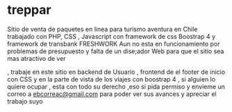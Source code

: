 # treppar
Sitio de venta de paquetes en linea para turismo aventura en Chile trabajado con PHP, CSS ,
Javascript con framework de css Boostrap 4 y framework de transbank FRESHWORK
Aun no esta en funcionamiento por problemas de presupuesto y falta de un dise;ador Web para que el sitio sea mas atractivo de  ver

, trabaje en este sitio en backend de Usuario , frontend de el footer de inicio con CSS y en la parte de vista de los viajes con 
boostrap 4 , si alguien lo quiere ocupar , esta con todo su derecho ,eso si pida permiso y envieme un correo a ebcorreac@gmail.com 
para poder ver sus avances y apreciar el trabajo suyo 
